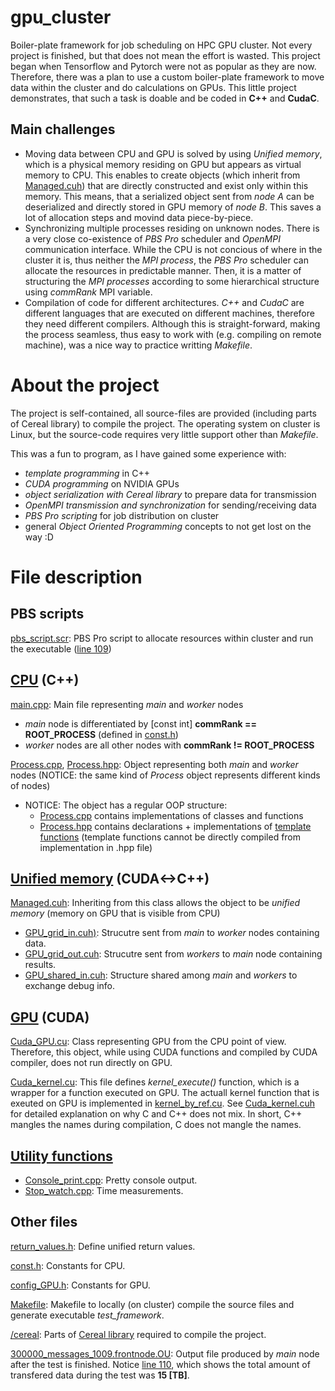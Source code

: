 # gpu_cluster
Boiler-plate framework for job scheduling on HPC GPU cluster. Not every project is finished, but that does not mean the effort is wasted. This project began when Tensorflow and Pytorch were not as popular as they are now. Therefore, there was a plan to use a custom boiler-plate framework to move data within the cluster and do calculations on GPUs. This little project demonstrates, that such a task is doable and be coded in **C++** and **CudaC**.

## Main challenges
  - Moving data between CPU and GPU is solved by using _Unified memory_, which is a physical memory residing on GPU but appears as virtual memory to CPU. This enables to create objects (which inherit from [Managed.cuh](./source_code/Data_objects/Managed.cuh)) that are directly constructed and exist only within this memory. This means, that a serialized object sent from _node A_ can be deserialized and directly stored in GPU memory of _node B_. This saves a lot of allocation steps and movind data piece-by-piece.
  - Synchronizing multiple processes residing on unknown nodes. There is a very close co-existence of _PBS Pro_ scheduler and _OpenMPI_ communication interface. While the CPU is not concious of where in the cluster it is, thus neither the _MPI process_, the _PBS Pro_ scheduler can allocate the resources in predictable manner. Then, it is a matter of structuring the _MPI processes_ according to some hierarchical structure using _commRank_ MPI variable.
  - Compilation of code for different architectures. _C++_ and _CudaC_ are different languages that are executed on different machines, therefore they need different compilers. Although this is straight-forward, making the process seamless, thus easy to work with (e.g. compiling on remote machine), was a nice way to practice writting _Makefile_.

# About the project
The project is self-contained, all source-files are provided (including parts of Cereal library) to compile the project. The operating system on cluster is Linux, but the source-code requires very little support other than _Makefile_. 

This was a fun to program, as I have gained some experience with:
  - _template programming_ in C++
  - _CUDA programming_ on NVIDIA GPUs
  - _object serialization with Cereal library_ to prepare data for transmission
  - _OpenMPI transmission and synchronization_ for sending/receiving data
  - _PBS Pro scripting_ for job distribution on cluster
  - general _Object Oriented Programming_ concepts to not get lost on the way :D

# File description
## PBS scripts
[pbs_script.scr](./pbs_script.scr): PBS Pro script to allocate resources within cluster and run the executable ([line 109](https://github.com/martin-garaj/gpu_cluster/blob/fcde60d0c0ebed684a9ed1386eee799844226eda/pbs_script.scr#L109))

## [CPU](./source_code) (C++)
[main.cpp](./source_code/main.cpp): Main file representing _main_ and _worker_ nodes
  - _main_ node is differentiated by [const int] **commRank == ROOT_PROCESS** (defined in [const.h](./source_code/const.h))
  - _worker_ nodes are all other nodes with **commRank != ROOT_PROCESS** 
  
[Process.cpp](./source_code/Process.cpp), [Process.hpp](./source_code/Process.hpp): Object representing both _main_ and _worker_ nodes (NOTICE: the same kind of _Process_ object represents different kinds of nodes)
  - NOTICE: The object has a regular OOP structure:
    - [Process.cpp](./source_code/Process.cpp) contains implementations of classes and functions 
    - [Process.hpp](./source_code/Process.hpp) contains declarations + implementations of [template functions](https://github.com/martin-garaj/gpu_cluster/blob/45a0ebc99051b16a3dbca8e8fcef00032a10187a/source_code/Process.hpp#L114) (template functions cannot be directly compiled from implementation in .hpp file)


## [Unified memory](./source_code/Data_objects) (CUDA<->C++)
[Managed.cuh](./source_code/Data_objects/Managed.cuh): Inheriting from this class allows the object to be _unified memory_ (memory on GPU that is visible from CPU)
  - [GPU_grid_in.cuh)](./source_code/Data_objects/GPU_grid_in.cuh): Strucutre sent from _main_ to _worker_ nodes containing data.
  - [GPU_grid_out.cuh](./source_code/Data_objects/GPU_grid_out.cuh): Strucutre sent from _workers_ to _main_ node containing results.
  - [GPU_shared_in.cuh](./source_code/Data_objects/GPU_shared_in.cuh): Structure shared among _main_ and _workers_ to exchange debug info.


## [GPU](./source_code/Cuda) (CUDA)
[Cuda_GPU.cu](./source_code/Cuda/Cuda_GPU.cu): Class representing GPU from the CPU point of view. Therefore, this object, while using CUDA functions and compiled by CUDA compiler, does not run directly on GPU. 

[Cuda_kernel.cu](./source_code/Cuda/Cuda_kernel.cu): This file defines _kernel_execute()_ function, which is a wrapper for a function executed on GPU. The actuall kernel function that is exeuted on GPU is implemented in [kernel_by_ref.cu](./source_code/Cuda/kernel_by_ref.cu). See [Cuda_kernel.cuh](./source_code/Cuda/Cuda_kernel.cuh) for detailed explanation on why C and C++ does not mix. In short, C++ mangles the names during compilation, C does not mangle the names.

## [Utility functions](./source_code/Utility)
  - [Console_print.cpp](./source_code/Utility/Console_print.cpp): Pretty console output.
  - [Stop_watch.cpp](./source_code/Utility/Stop_watch.cpp): Time measurements.
 
 
## Other files
[return_values.h](./source_code/Utility/return_values.h): Define unified return values.

[const.h](./source_code/const.h): Constants for CPU.

[config_GPU.h](./source_code/config_GPU.h): Constants for GPU.

[Makefile](./source_code/Makefile): Makefile to locally (on cluster) compile the source files and generate executable _test\_framework_.

[/cereal](./source_code/cereal/): Parts of [Cereal library](https://uscilab.github.io/cereal/) required to compile the project.

[300000_messages_1009.frontnode.OU](./output/300000_messages_1009.frontnode.OU): Output file produced by _main_ node after the test is finished. Notice [line 110](https://github.com/martin-garaj/gpu_cluster/blob/810cc91483a78c9852e6abf0d0d0d838ba819b0f/output/300000_messages_1009.frontnode.OU#L110), which shows the total amount of transfered data during the test was **15 [TB]**.
